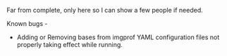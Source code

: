 Far from complete, only here so I can show a few people if needed.

Known bugs -

- Adding or Removing bases from imgprof YAML configuration files not properly taking effect while running.

